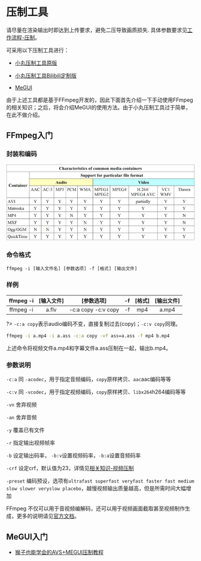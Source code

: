 # 压制工具

请尽量在渲染输出时即达到上传要求，避免二压导致画质损失. 具体参数要求见[工作流程-压制](../wf/Encode.md)。

可采用以下压制工具进行：

- [小丸压制工具原版](https://dl.hdslb.com/video-press/xiaowantoolsrev194.zip)

- [小丸压制工具Bilibili定制版](https://dl.hdslb.com/video-press/BiliBiliEncoder.zip)

- [MeGUI](https://sourceforge.net/projects/megui/)

由于上述工具都是基于FFmpeg开发的，因此下面首先介绍一下手动使用FFmpeg的相关知识；之后，将会介绍MeGUI的使用方法。由于小丸压制工具过于简单，在此不做介绍。

## FFmpeg入门

### 封装和编码

![封装和编码](../assets/encode.png)

### 命令格式

```
ffmpeg -i [输入文件名] [参数选项] -f [格式] [输出文件]
```

### 样例

| ffmpeg -i | [输入文件] | [参数选项] | -f | [格式] | [输出文件] |
|:---------:|:----------:|:---------:|:--:|:-----:|:---------:|
| ffmpeg -i | a.flv | -c:a copy -c:v copy | -f | mp4 | a.mp4|

?> `-c:a copy`表示audio编码不变，直接复制过去(copy)；`-c:v copy`同理。

```bash
ffmpeg -i a.mp4 -i a.ass -c:a copy -vf ass=a.ass -f mp4 b.mp4
```

上述命令将视频文件a.mp4和字幕文件a.ass压制在一起，输出b.mp4。

### 参数说明

`-c:a` 同 `-acodec`，用于指定音频编码，`copy`原样拷贝、`aac`aac编码等等

`-c:v` 同 `-vcodec`，用于指定视频编码，`copy`原样拷贝、`libx264`h264编码等等

`-vn` 舍弃视频

`-an` 舍弃音频

`-y` 覆盖已有文件

`-r` 指定输出视频帧率

`-b` 设定输出码率， `-b:v`设置视频码率，`-b:a`设置音频码率

`-crf` 设定crf，默认值为23，详情见[相关知识-视频压制](../know/encode)

`-preset` 编码预设，选项有`ultrafast superfast veryfast faster fast medium slow slower veryslow placebo`，越慢视频输出质量越高，但是所需时间大幅增加

FFmpeg 不仅可以用于音视频编解码，还可以用于视频画面截取甚至视频制作生成，更多的说明请见[官方文档](http://ffmpeg.org/ffmpeg.html)。

## MeGUI入门

- [猴子也能学会的AVS+MEGUI压制教程](https://bbs.nga.cn/read.php?tid=5640265)